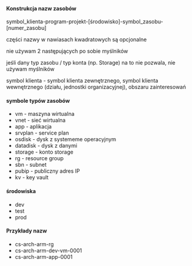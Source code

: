 #### Konstrukcja nazw zasobów
symbol_klienta-program-projekt-[środowisko]-symbol_zasobu-[numer_zasobu]

części nazwy w nawiasach kwadratowych są opcjonalne

nie używam 2 następujących po sobie myślników

jeśli dany typ zasobu / typ konta (np. Storage) na to nie pozwala, nie używam myślników

symbol klienta - symbol klienta zewnętrznego, symbol klienta wewnętrznego (działu, jednostki organizacyjnej), 
obszaru zainteresowań

#### symbole typów zasobów
* vm - maszyna wirtualna
* vnet - sieć wirtualna
* app - aplikacja
* srvplan - service plan
* osdisk - dysk z systememe operacyjnym
* datadisk - dysk z danymi
* storage - konto storage
* rg - resource group
* sbn - subnet
* pubip - publiczny adres IP
* kv - key vault

#### środowiska
* dev
* test
* prod

#### Przykłady nazw
* cs-arch-arm-rg
* cs-arch-arm-dev-vm-0001
* cs-arch-arm-app-0001